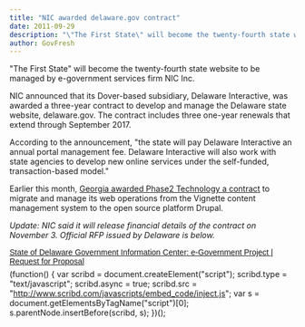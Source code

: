 ```yaml
---
title: "NIC awarded delaware.gov contract"
date: 2011-09-29
description: "\"The First State\" will become the twenty-fourth state website to be managed by e-government firm NIC Inc."
author: GovFresh
---
```


"The First State" will become the twenty-fourth state website to be managed by e-government services firm NIC Inc.

NIC announced that its Dover-based subsidiary, Delaware Interactive, was awarded a three-year contract to develop and manage the Delaware state website, delaware.gov. The contract includes three one-year renewals that extend through September 2017. 

According to the announcement, "the state will pay Delaware Interactive an annual portal management fee. Delaware Interactive will also work with state agencies to develop new online services under the self-funded, transaction-based model."

Earlier this month, <a href="http://govfresh.com/2011/09/georgia-gov-has-drupal-on-its-mind/">Georgia awarded Phase2 Technology a contract</a> to migrate and manage its web operations from the Vignette content management system to the open source platform Drupal.

<em>Update: NIC said it will release financial details of the contract on November 3. Official RFP issued by Delaware is below.</em>

<a title="View State of Delaware Government Information Center: e-Government Project | Request for Proposal on Scribd" href="http://www.scribd.com/doc/66844523/State-of-Delaware-Government-Information-Center-e-Government-Project-Request-for-Proposal" style="margin:12px auto 6px;font-family:Helvetica, Arial, Sans-serif;font-style:normal;font-variant:normal;font-weight:normal;font-size:14px;line-height:normal;font-size-adjust:none;font-stretch:normal;display:block;text-decoration:underline;">State of Delaware Government Information Center: e-Government Project | Request for Proposal</a>(function() { var scribd = document.createElement("script"); scribd.type = "text/javascript"; scribd.async = true; scribd.src = "http://www.scribd.com/javascripts/embed_code/inject.js"; var s = document.getElementsByTagName("script")[0]; s.parentNode.insertBefore(scribd, s); })();
